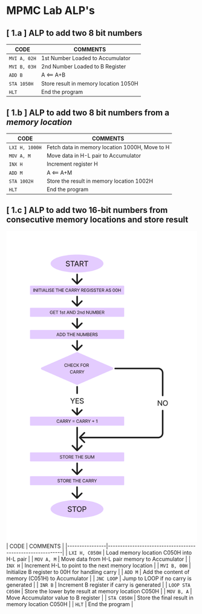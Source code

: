 # MPMC Lab ALP's

## [ 1.a ] ALP to add two 8 bit numbers
| CODE       | COMMENTS                                     |
|------------|----------------------------------------------|
| `MVI A, 02H` | 1st Number Loaded to Accumulator           |
| `MVI B, 03H` | 2nd Number Loaded to B Register            |
| `ADD B`    | A <== A+B                                   |
| `STA 1050H` | Store result in memory location 1050H       |
| `HLT`      | End the program                              |

## [ 1.b ] ALP to add two 8 bit numbers from a _memory location_
| CODE       | COMMENTS                                              |
|------------|-------------------------------------------------------|
| `LXI H, 1000H` | Fetch data in memory location 1000H, Move to H    |
| `MOV A, M` | Move data in H-L pair to Accumulator                  |
| `INX H`    | Increment register H                                  |
| `ADD M`    | A <== A+M                                             |
| `STA 1002H` | Store the result in memory location 1002H            |
| `HLT`      | End the program                                       |

## [ 1.c ] ALP to add two 16-bit numbers from consecutive memory locations and store result

![Relative](IMAGES/MPMC.png)
| CODE           | COMMENTS                                                  |
|----------------|-----------------------------------------------------------|
| `LXI H, C050H` | Load memory location C050H into H-L pair                  |
| `MOV A, M`     | Move data from H-L pair memory to Accumulator             |
| `INX H`        | Increment H-L to point to the next memory location        |
| `MVI B, 00H`   | Initialize B register to 00H for handling carry           |
| `ADD M`        | Add the content of memory (C051H) to Accumulator          |
| `JNC LOOP`     | Jump to LOOP if no carry is generated                     |
| `INR B`        | Increment B register if carry is generated                |
| `LOOP STA C050H` | Store the lower byte result at memory location C050H    |
| `MOV B, A`     | Move Accumulator value to B register                      |
| `STA C050H`    | Store the final result in memory location C050H           |
| `HLT`          | End the program                                           |

